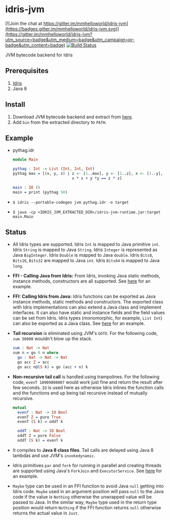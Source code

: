 # idris-jvm

[![Join the chat at https://gitter.im/mmhelloworld/idris-jvm](https://badges.gitter.im/mmhelloworld/idris-jvm.svg)](https://gitter.im/mmhelloworld/idris-jvm?utm_source=badge&utm_medium=badge&utm_campaign=pr-badge&utm_content=badge) [![Build Status](https://travis-ci.org/mmhelloworld/idris-jvm.svg?branch=master)](https://travis-ci.org/mmhelloworld/idris-jvm)

JVM bytecode backend for Idris

## Prerequisites

1. [Idris](https://github.com/idris-lang/Idris-dev)
2. Java 8

## Install
1. Download JVM bytecode backend and extract from [here](https://github.com/mmhelloworld/idris-jvm/releases).
1. Add `bin` from the extracted directory to `PATH`.

## Example

* pythag.idr

    ```idris
    module Main

    pythag : Int -> List (Int, Int, Int)
    pythag max = [(x, y, z) | z <- [1..max], y <- [1..z], x <- [1..y],
                              x * x + y *y == z * z]

    main : IO ()
    main = print (pythag 50)
    ```

* `$ idris --portable-codegen jvm pythag.idr -o target`
* `$ java -cp <IDRIS_JVM_EXTRACTED_DIR>/idris-jvm-runtime.jar:target main.Main`

## Status

* All Idris types are supported. Idris `Int` is mapped to Java primitive `int`. Idris `String` is mapped to Java `String`. Idris `Integer` is represented as Java `BigInteger`.
Idris `Double` is mapped to Java `double`. Idris `Bits8`, `Bits16`, `Bits32` are mapped to Java `int`.
Idris `Bits64` is mapped to Java `long`.

* **FFI - Calling Java from Idris:** From Idris, invoking Java static methods, instance methods, constructors are all supported.
See [here](https://github.com/mmhelloworld/idris-jvm/blob/master/test/tests/ffi/ffi.idr) for an example.

* **FFI: Calling Idris from Java:** Idris functions can be exported as Java instance methods, static methods and constructors. The exported class with Idris implementations can also extend a Java class and implement interfaces. It can also have static and instance fields and the field values can be set from Idris. Idris types (monomorphic, for example, `List Int`) can also be exported as a Java class. See [here](https://github.com/mmhelloworld/idris-jvm/blob/master/test/tests/ffi/ffi.idr) for an example.
* **Tail recursion** is eliminated using JVM's `GOTO`. For the following code, `sum 50000` wouldn't blow up the stack.
    ```idris
    sum : Nat -> Nat
    sum n = go 0 n where
      go : Nat -> Nat -> Nat
      go acc Z = acc
      go acc n@(S k) = go (acc + n) k
    ```

* **Non-recursive tail call** is handled using trampolines. For the following code, `evenT 10909000007` would work just fine and return the result after few seconds. `IO` is used here as otherwise Idris inlines the function calls and the functions end up being tail recursive instead of mutually recursive.
    ```idris
    mutual
      evenT : Nat -> IO Bool
      evenT Z = pure True
      evenT (S k) = oddT k

      oddT : Nat -> IO Bool
      oddT Z = pure False
      oddT (S k) = evenT k
    ```

* It compiles to **Java 8 class files**. Tail calls are delayed using Java 8 lambdas and use JVM's `invokedynamic`.

* Idris primitives `par` and `fork` for running in parallel and creating threads are supported using Java's `ForkJoin` and `ExecutorService`. See [here](https://github.com/mmhelloworld/idris-jvm/blob/master/test/tests/forkpar/forkpar.idr) for an example.

* `Maybe` type can be used in an FFI function to avoid Java `null` getting into Idris code. `Maybe` used in an
argument position will pass `null` to the Java code if the value is `Nothing` otherwise the unwrapped value will be passed to
Java. In the similar way, `Maybe` type used in the return type position would return `Nothing` if the FFI function returns `null`
otherwise returns the actual value in `Just`.
